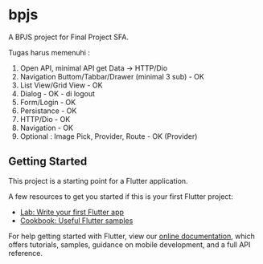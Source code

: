 # bpjs

A BPJS project for Final Project SFA.

Tugas harus memenuhi :
1. Open API, minimal API get Data -> HTTP/Dio
2. Navigation Buttom/Tabbar/Drawer (minimal 3 sub) - OK
3. List View/Grid View - OK
4. Dialog - OK - di logout
5. Form/Login - OK
6. Persistance - OK
7. HTTP/Dio - OK
8. Navigation - OK
9. Optional : Image Pick, Provider, Route - OK (Provider) 

## Getting Started

This project is a starting point for a Flutter application.

A few resources to get you started if this is your first Flutter project:

- [Lab: Write your first Flutter app](https://flutter.dev/docs/get-started/codelab)
- [Cookbook: Useful Flutter samples](https://flutter.dev/docs/cookbook)

For help getting started with Flutter, view our
[online documentation](https://flutter.dev/docs), which offers tutorials,
samples, guidance on mobile development, and a full API reference.

